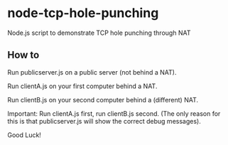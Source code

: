 # node-tcp-hole-punching
Node.js script to demonstrate TCP hole punching through NAT


## How to

Run publicserver.js on a public server (not behind a NAT).

Run clientA.js on your first computer behind a NAT.

Run clientB.js on your second computer behind a (different) NAT.

Important: Run clientA.js first, run clientB.js second. (The only reason for this is that publicserver.js will show the correct debug messages).


Good Luck!